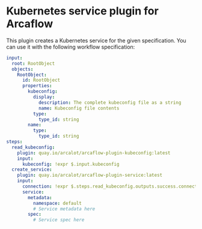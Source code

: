 # Kubernetes service plugin for Arcaflow

This plugin creates a Kubernetes service for the given specification. You can use it with the following workflow specification:

```yaml
input:
  root: RootObject
  objects:
    RootObject:
      id: RootObject
      properties:
        kubeconfig:
          display:
            description: The complete kubeconfig file as a string
            name: Kubeconfig file contents
          type:
            type_id: string
        name:
          type:
            type_id: string
steps:
  read_kubeconfig:
    plugin: quay.io/arcalot/arcaflow-plugin-kubeconfig:latest
    input:
      kubeconfig: !expr $.input.kubeconfig
  create_service:
    plugin: quay.io/arcalot/arcaflow-plugin-service:latest
    input:
      connection: !expr $.steps.read_kubeconfig.outputs.success.connection
      service:
        metadata:
          namespace: default
          # Service metadata here
        spec:
          # Service spec here
```